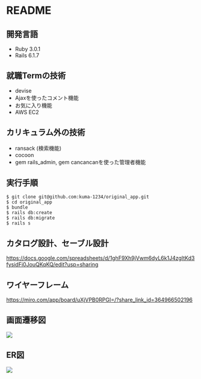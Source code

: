 # README

## 開発言語
- Ruby 3.0.1
- Rails 6.1.7

## 就職Termの技術
- devise
- Ajaxを使ったコメント機能
- お気に入り機能
- AWS EC2

## カリキュラム外の技術
- ransack (検索機能)
- cocoon
- gem rails_admin, gem cancancanを使った管理者機能

## 実行手順
```
$ git clone git@github.com:kuma-1234/original_app.git
$ cd original_app
$ bundle
$ rails db:create
$ rails db:migrate
$ rails s
```

## カタログ設計、セーブル設計
https://docs.google.com/spreadsheets/d/1ghF9Xh9jVwm6dyL6k1J4zgItKd3fysidFi0JouQKqKQ/edit?usp=sharing


## ワイヤーフレーム
https://miro.com/app/board/uXjVPB0RPGI=/?share_link_id=364966502196

## 画面遷移図
![](https://i.imgur.com/WnOboYK.png)


## ER図
![](https://i.imgur.com/HHJ1EOo.png)